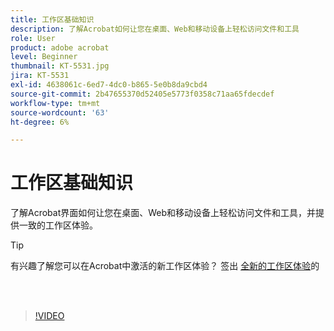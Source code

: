 ```yaml
---
title: 工作区基础知识
description: 了解Acrobat如何让您在桌面、Web和移动设备上轻松访问文件和工具
role: User
product: adobe acrobat
level: Beginner
thumbnail: KT-5531.jpg
jira: KT-5531
exl-id: 4638061c-6ed7-4dc0-b865-5e0b8da9cbd4
source-git-commit: 2b47655370d52405e5773f0358c71aa65fdecdef
workflow-type: tm+mt
source-wordcount: '63'
ht-degree: 6%

---
```


# 工作区基础知识

了解Acrobat界面如何让您在桌面、Web和移动设备上轻松访问文件和工具，并提供一致的工作区体验。

>[!TIP]
>
>有兴趣了解您可以在Acrobat中激活的新工作区体验？ 签出 [全新的工作区体验](new-workspace.md)的

<br> 

>[!VIDEO](https://video.tv.adobe.com/v/337971?quality=12&learn=on&hidetitle=true)
